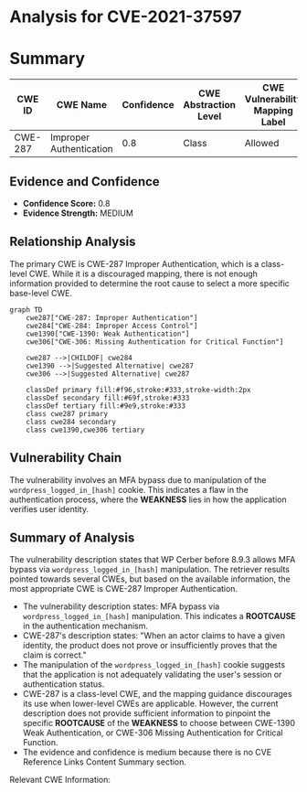 # Analysis for CVE-2021-37597

# Summary
| CWE ID | CWE Name | Confidence | CWE Abstraction Level | CWE Vulnerability Mapping Label | CWE-Vulnerability Mapping Notes |
|---|---|---|---|---|---|
| CWE-287 | Improper Authentication | 0.8 | Class | Allowed | Primary CWE |

## Evidence and Confidence

*   **Confidence Score:** 0.8
*   **Evidence Strength:** MEDIUM

## Relationship Analysis
The primary CWE is CWE-287 Improper Authentication, which is a class-level CWE. While it is a discouraged mapping, there is not enough information provided to determine the root cause to select a more specific base-level CWE.

```mermaid
graph TD
    cwe287["CWE-287: Improper Authentication"]
    cwe284["CWE-284: Improper Access Control"]
    cwe1390["CWE-1390: Weak Authentication"]
    cwe306["CWE-306: Missing Authentication for Critical Function"]
    
    cwe287 -->|CHILDOF| cwe284
    cwe1390 -->|Suggested Alternative| cwe287
    cwe306 -->|Suggested Alternative| cwe287

    classDef primary fill:#f96,stroke:#333,stroke-width:2px
    classDef secondary fill:#69f,stroke:#333
    classDef tertiary fill:#9e9,stroke:#333
    class cwe287 primary
    class cwe284 secondary
    class cwe1390,cwe306 tertiary
```

## Vulnerability Chain
The vulnerability involves an MFA bypass due to manipulation of the `wordpress_logged_in_[hash]` cookie. This indicates a flaw in the authentication process, where the **WEAKNESS** lies in how the application verifies user identity.

## Summary of Analysis
The vulnerability description states that WP Cerber before 8.9.3 allows MFA bypass via `wordpress_logged_in_[hash]` manipulation. The retriever results pointed towards several CWEs, but based on the available information, the most appropriate CWE is CWE-287 Improper Authentication.
*   The vulnerability description states: MFA bypass via `wordpress_logged_in_[hash]` manipulation. This indicates a **ROOTCAUSE** in the authentication mechanism.
*   CWE-287's description states: "When an actor claims to have a given identity, the product does not prove or insufficiently proves that the claim is correct."
*   The manipulation of the `wordpress_logged_in_[hash]` cookie suggests that the application is not adequately validating the user's session or authentication status.
*   CWE-287 is a class-level CWE, and the mapping guidance discourages its use when lower-level CWEs are applicable. However, the current description does not provide sufficient information to pinpoint the specific **ROOTCAUSE** of the **WEAKNESS** to choose between CWE-1390 Weak Authentication, or CWE-306 Missing Authentication for Critical Function.
*   The evidence and confidence is medium because there is no CVE Reference Links Content Summary section.

Relevant CWE Information: